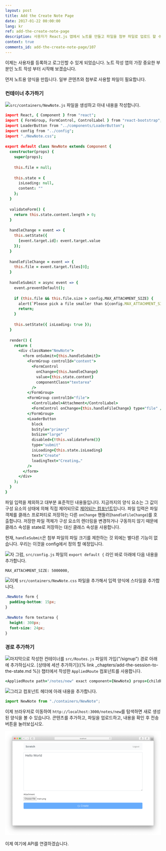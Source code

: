 ```yaml
---
layout: post
title: Add the Create Note Page
date: 2017-01-22 00:00:00
lang: kr
ref: add-the-create-note-page
description: 사용자가 React.js 앱에서 노트를 만들고 파일을 첨부 파일로 업로드 할 수 있도록 합니다. 그렇게하기 위해 FormGroup 및 FormControl React-Bootstrap 구성 요소를 사용하여 양식을 작성합니다. 
context: true
comments_id: add-the-create-note-page/107
---
```


이제는 사용자를 등록하고 로그인할 수 있게 되었습니다. 노트 작성 앱의 가장 중요한 부분인 노트 작성 부터 시작해 보겠습니다. 

먼저 노트용 양식을 만듭니다. 일부 콘텐츠와 첨부로 사용할 파일이 필요합니다.

### 컨테이너 추가하기

<img class="code-marker" src="/assets/s.png" />`src/containers/NewNote.js` 파일을 생성하고 아내 내용을 작성합니다.

``` coffee
import React, { Component } from "react";
import { FormGroup, FormControl, ControlLabel } from "react-bootstrap";
import LoaderButton from "../components/LoaderButton";
import config from "../config";
import "./NewNote.css";

export default class NewNote extends Component {
  constructor(props) {
    super(props);

    this.file = null;

    this.state = {
      isLoading: null,
      content: ""
    };
  }

  validateForm() {
    return this.state.content.length > 0;
  }

  handleChange = event => {
    this.setState({
      [event.target.id]: event.target.value
    });
  }

  handleFileChange = event => {
    this.file = event.target.files[0];
  }

  handleSubmit = async event => {
    event.preventDefault();

    if (this.file && this.file.size > config.MAX_ATTACHMENT_SIZE) {
      alert(`Please pick a file smaller than ${config.MAX_ATTACHMENT_SIZE/1000000} MB.`);
      return;
    }

    this.setState({ isLoading: true });
  }

  render() {
    return (
      <div className="NewNote">
        <form onSubmit={this.handleSubmit}>
          <FormGroup controlId="content">
            <FormControl
              onChange={this.handleChange}
              value={this.state.content}
              componentClass="textarea"
            />
          </FormGroup>
          <FormGroup controlId="file">
            <ControlLabel>Attachment</ControlLabel>
            <FormControl onChange={this.handleFileChange} type="file" />
          </FormGroup>
          <LoaderButton
            block
            bsStyle="primary"
            bsSize="large"
            disabled={!this.validateForm()}
            type="submit"
            isLoading={this.state.isLoading}
            text="Create"
            loadingText="Creating…"
          />
        </form>
      </div>
    );
  }
}
```

파일 입력을 제외하고 대부분 표준적인 내용들입니다. 지금까지의 양식 요소는 그 값이 구성 요소의 상태에 의해 직접 제어되므로 [제어되는 컴포넌트](https://facebook.github.io/react/docs/forms.html)입니다. 파일 입력은 파일 객체를 클래스 프로퍼티로 저장하는 다른 `onChange` 핸들러(`handleFileChange`)를 호출합니다. 저장한 파일 객체가 구성 요소의 렌더링을 변경하거나 구동하지 않기 때문에 클래스 속성을 state로 저장하는 대신 클래스 속성을 사용합니다.

현재, `handleSubmit`은 첨부 파일의 파일 크기를 제한하는 것 외에는 별다른 기능이 없습니다. 우리는 이것을 config에서 정의 할 예정입니다.

<img class="code-marker" src="/assets/s.png" />자 그럼, `src/config.js` 파일의 `export default {` 라인 바로 아래에 다음 내용을 추가합니다. 

```
MAX_ATTACHMENT_SIZE: 5000000,
```

<img class="code-marker" src="/assets/s.png" />이제 `src/containers/NewNote.css` 파일을 추가해서 입력 양식에 스타일을 추가합니다.

``` css
.NewNote form {
  padding-bottom: 15px;
}

.NewNote form textarea {
  height: 300px;
  font-size: 24px;
}
```

### 경로 추가하기

<img class="code-marker" src="/assets/s.png" />마지막으로 작성한 컨테이너를 `src/Routes.js` 파일의 가입("/signup") 경로 아래에 추가하십시오. [상태에 세션 추가하기]({% link _chapters/add-the-session-to-the-state.md %}) 챕터에서 작성한 `AppliedRoute` 컴포넌트를 사용합니다.

``` coffee
<AppliedRoute path="/notes/new" exact component={NewNote} props={childProps} />
```

<img class="code-marker" src="/assets/s.png" />그리고 컴포넌트 헤더에 아래 내용을 추가합니다.

``` javascript
import NewNote from "./containers/NewNote";
```

이제 브라우저로 이동하여 `http://localhost:3000/notes/new`를 탐색하면 새로 생성 된 양식을 볼 수 있습니다. 콘텐츠를 추가하고, 파일을 업로드하고, 내용을 확인 후 전송 버튼을 눌러보십시오.

![새 노트 작성 추가하기 화면](/assets/new-note-page-added.png)

이제 여기에 API를 연결하겠습니다.
